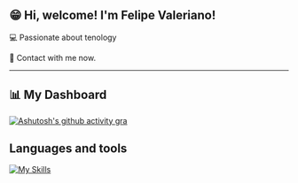## 😁  Hi, welcome! I'm <strong>Felipe Valeriano!</strong>


💻 Passionate about tenology

💬 Contact with me now.

---

## 📊 My Dashboard

[![Ashutosh's github activity gra](https://github-readme-activity-graph.vercel.app/graph?username=FelipeValeriano21&bg_color=000000&color=ffffff&line=ffa200&point=ffffff&area=true&hide_border=true)](https://github.com/ashutosh00710/github-readme-activity-graph)

## Languages and tools

[![My Skills](https://skillicons.dev/icons?i=html,css,figma,bootstrap,js,php,wordpress,nodejs,python,selenium,git,github,mysql,firebase,vscode)](https://skillicons.dev)
